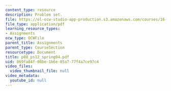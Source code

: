 ```yaml
---
content_type: resource
description: Problem set.
file: https://ol-ocw-studio-app-production.s3.amazonaws.com/courses/16-01-unified-engineering-i-ii-iii-iv-fall-2005-spring-2006/869fa84f08be1b6e85a777f4a7ce97c4_p08_ps12_spring04.pdf
file_type: application/pdf
learning_resource_types:
- Assignments
ocw_type: OCWFile
parent_title: Assignments
parent_type: CourseSection
resourcetype: Document
title: p08_ps12_spring04.pdf
uid: 869fa84f-08be-1b6e-85a7-77f4a7ce97c4
video_files:
  video_thumbnail_file: null
video_metadata:
  youtube_id: null
---
```

